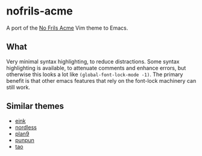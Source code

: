 # nofrils-acme

A port of the [No Frils Acme](https://github.com/robertmeta/nofrils)
Vim theme to Emacs.

## What

Very minimal syntax highlighting, to reduce distractions.  Some syntax
highlighting is available, to attenuate comments and enhance errors,
but otherwise this looks a lot like `(global-font-lock-mode -1)`.  The
primary benefit is that other emacs features that rely on the
font-lock machinery can still work.

## Similar themes

- [eink](https://github.com/maio/eink-emacs)
- [nordless](https://github.com/lthms/nordless-theme.el)
- [plan9](https://github.com/john2x/plan9-theme.el)
- [punpun](https://github.com/wasamasa/punpun-theme)
- [tao](https://github.com/11111000000/tao-theme-emacs)
